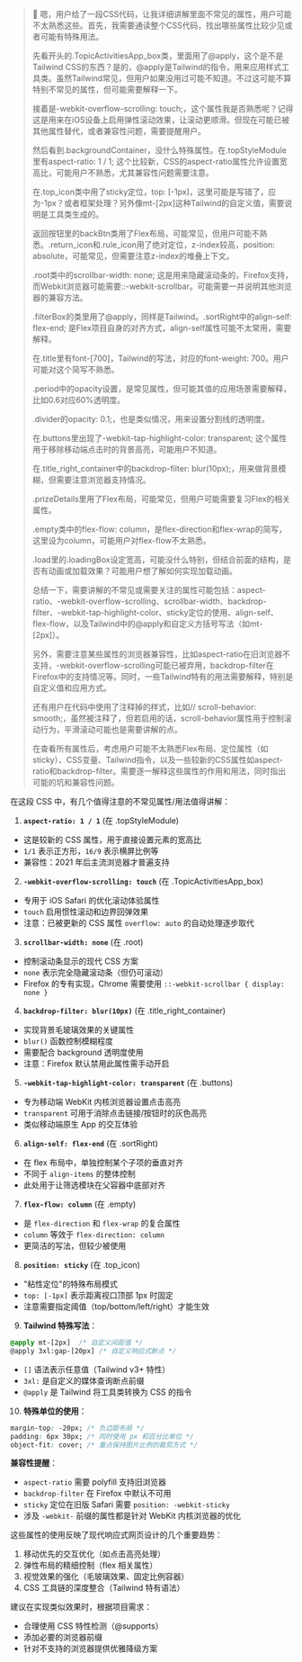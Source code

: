 > 💭 嗯，用户给了一段CSS代码，让我详细讲解里面不常见的属性，用户可能不太熟悉这些。首先，我需要通读整个CSS代码，找出哪些属性比较少见或者可能有特殊用法。
>
> 先看开头的.TopicActivitiesApp_box类，里面用了@apply，这个是不是Tailwind CSS的东西？是的，@apply是Tailwind的指令，用来应用样式工具类。虽然Tailwind常见，但用户如果没用过可能不知道。不过这可能不算特别不常见的属性，但可能需要解释一下。
>
> 接着是-webkit-overflow-scrolling: touch;，这个属性我是否熟悉呢？记得这是用来在iOS设备上启用弹性滚动效果，让滚动更顺滑。但现在可能已被其他属性替代，或者兼容性问题，需要提醒用户。
>
> 然后看到.backgroundContainer，没什么特殊属性。在.topStyleModule里有aspect-ratio: 1 / 1; 这个比较新，CSS的aspect-ratio属性允许设置宽高比，可能用户不熟悉，尤其兼容性问题需要注意。
>
> 在.top_icon类中用了sticky定位，top: [-1px]，这里可能是写错了，应为-1px？或者框架处理？另外像mt-[2px]这种Tailwind的自定义值，需要说明是工具类生成的。
>
> 返回按钮里的backBtn类用了Flex布局，可能常见，但用户可能不熟悉。.return_icon和.rule_icon用了绝对定位，z-index较高，position: absolute，可能常见，但需要注意z-index的堆叠上下文。
>
> .root类中的scrollbar-width: none; 这是用来隐藏滚动条的，Firefox支持，而Webkit浏览器可能需要::-webkit-scrollbar。可能需要一并说明其他浏览器的兼容方法。
>
> .filterBox的类里用了@apply，同样是Tailwind。.sortRight中的align-self: flex-end; 是Flex项目自身的对齐方式，align-self属性可能不太常用，需要解释。
>
> 在.title里有font-[700]，Tailwind的写法，对应的font-weight: 700。用户可能对这个简写不熟悉。
>
> .period中的opacity设置，是常见属性，但可能其值的应用场景需要解释，比如0.6对应60%透明度。
>
> .divider的opacity: 0.1;，也是类似情况，用来设置分割线的透明度。
>
> 在.buttons里出现了-webkit-tap-highlight-color: transparent; 这个属性用于移除移动端点击时的背景高亮，可能用户不知道。
>
> 在.title_right_container中的backdrop-filter: blur(10px);，用来做背景模糊，但需要注意浏览器支持情况。
>
> .prizeDetails里用了Flex布局，可能常见，但用户可能需要复习Flex的相关属性。
>
> .empty类中的flex-flow: column，是flex-direction和flex-wrap的简写，这里设为column，可能用户对flex-flow不太熟悉。
>
> .load里的.loadingBox设定宽高，可能没什么特别，但结合前面的结构，是否有动画或加载效果？可能用户想了解如何实现加载动画。
>
> 总结一下，需要讲解的不常见或需要关注的属性可能包括：aspect-ratio、-webkit-overflow-scrolling、scrollbar-width、backdrop-filter、-webkit-tap-highlight-color、sticky定位的使用、align-self、flex-flow，以及Tailwind中的@apply和自定义方括号写法（如mt-[2px]）。
>
> 另外，需要注意某些属性的浏览器兼容性，比如aspect-ratio在旧浏览器不支持，-webkit-overflow-scrolling可能已被弃用，backdrop-filter在Firefox中的支持情况等。同时，一些Tailwind特有的用法需要解释，特别是自定义值和应用方式。
>
> 还有用户在代码中使用了注释掉的样式，比如// scroll-behavior: smooth;，虽然被注释了，但若启用的话，scroll-behavior属性用于控制滚动行为，平滑滚动可能也是需要讲解的点。
>
> 在查看所有属性后，考虑用户可能不太熟悉Flex布局、定位属性（如sticky）、CSS变量、Tailwind指令，以及一些较新的CSS属性如aspect-ratio和backdrop-filter。需要逐一解释这些属性的作用和用法，同时指出可能的坑和兼容性问题。
>
> 



在这段 CSS 中，有几个值得注意的不常见属性/用法值得讲解：

1. **`aspect-ratio: 1 / 1`** (在 .topStyleModule)
- 这是较新的 CSS 属性，用于直接设置元素的宽高比
- `1/1` 表示正方形，`16/9` 表示横屏比例等
- 兼容性：2021 年后主流浏览器才普遍支持

2. **`-webkit-overflow-scrolling: touch`** (在 .TopicActivitiesApp_box)
- 专用于 iOS Safari 的优化滚动体验属性
- `touch` 启用惯性滚动和边界回弹效果
- 注意：已被更新的 CSS 属性 `overflow: auto` 的自动处理逐步取代

3. **`scrollbar-width: none`** (在 .root)
- 控制滚动条显示的现代 CSS 方案
- `none` 表示完全隐藏滚动条（但仍可滚动）
- Firefox 的专有实现，Chrome 需要使用 `::-webkit-scrollbar { display: none }`

4. **`backdrop-filter: blur(10px)`** (在 .title_right_container)
- 实现背景毛玻璃效果的关键属性
- `blur()` 函数控制模糊程度
- 需要配合 background 透明度使用
- 注意：Firefox 默认禁用此属性需手动开启

5. **`-webkit-tap-highlight-color: transparent`** (在 .buttons)
- 专为移动端 WebKit 内核浏览器设置点击高亮
- `transparent` 可用于消除点击链接/按钮时的灰色高亮
- 类似移动端原生 App 的交互体验

6. **`align-self: flex-end`** (在 .sortRight)
- 在 flex 布局中，单独控制某个子项的垂直对齐
- 不同于 `align-items` 的整体控制
- 此处用于让筛选模块在父容器中底部对齐

7. **`flex-flow: column`** (在 .empty)
- 是 `flex-direction` 和 `flex-wrap` 的复合属性
- `column` 等效于 `flex-direction: column`
- 更简洁的写法，但较少被使用

8. **`position: sticky`** (在 .top_icon)
- "粘性定位"的特殊布局模式
- `top: [-1px]` 表示距离视口顶部 1px 时固定
- 注意需要指定阈值（top/bottom/left/right）才能生效

9. **Tailwind 特殊写法**：
```css
@apply mt-[2px]  /* 自定义间距值 */
@apply 3xl:gap-[20px] /* 自定义响应式断点 */
```
- `[]` 语法表示任意值（Tailwind v3+ 特性）
- `3xl:` 是自定义的媒体查询断点前缀
- `@apply` 是 Tailwind 将工具类转换为 CSS 的指令

10. **特殊单位的使用**：
```css
margin-top: -20px; /* 负边距布局 */
padding: 6px 30px; /* 同时使用 px 和百分比单位 */
object-fit: cover; /* 重点保持图片比例的裁剪方式 */
```

**兼容性提醒**：
- `aspect-ratio` 需要 polyfill 支持旧浏览器
- `backdrop-filter` 在 Firefox 中默认不可用
- `sticky` 定位在旧版 Safari 需要 `position: -webkit-sticky`
- 涉及 `-webkit-` 前缀的属性都是针对 WebKit 内核浏览器的优化

这些属性的使用反映了现代响应式网页设计的几个重要趋势：
1. 移动优先的交互优化（如点击高亮处理）
2. 弹性布局的精细控制（flex 相关属性）
3. 视觉效果的强化（毛玻璃效果、固定比例容器）
4. CSS 工具链的深度整合（Tailwind 特有语法）

建议在实现类似效果时，根据项目需求：
- 合理使用 CSS 特性检测（@supports）
- 添加必要的浏览器前缀
- 针对不支持的浏览器提供优雅降级方案
